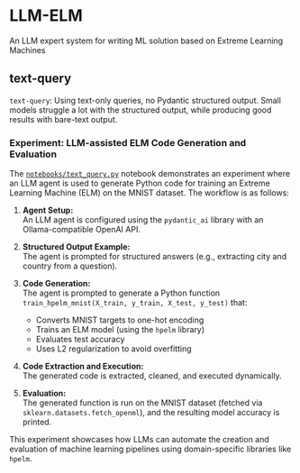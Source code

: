 # LLM-ELM

An LLM expert system for writing ML solution based on Extreme Learning Machines

## text-query

`text-query`: Using text-only queries, no Pydantic structured output. Small models struggle a lot with the structured output, while producing good results with bare-text output.

### Experiment: LLM-assisted ELM Code Generation and Evaluation

The [`notebooks/text_query.py`](notebooks/text_query.py) notebook demonstrates an experiment where an LLM agent is used to generate Python code for training an Extreme Learning Machine (ELM) on the MNIST dataset. The workflow is as follows:

1. **Agent Setup:**  
   An LLM agent is configured using the `pydantic_ai` library with an Ollama-compatible OpenAI API.

2. **Structured Output Example:**  
   The agent is prompted for structured answers (e.g., extracting city and country from a question).

3. **Code Generation:**  
   The agent is prompted to generate a Python function `train_hpelm_mnist(X_train, y_train, X_test, y_test)` that:
   - Converts MNIST targets to one-hot encoding
   - Trains an ELM model (using the `hpelm` library)
   - Evaluates test accuracy
   - Uses L2 regularization to avoid overfitting

4. **Code Extraction and Execution:**  
   The generated code is extracted, cleaned, and executed dynamically.

5. **Evaluation:**  
   The generated function is run on the MNIST dataset (fetched via `sklearn.datasets.fetch_openml`), and the resulting model accuracy is printed.

This experiment showcases how LLMs can automate the creation and evaluation of machine learning pipelines using domain-specific libraries like `hpelm`.


